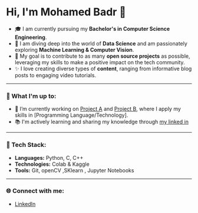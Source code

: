 # Hi, I'm Mohamed Badr 👋

- 🎓 I am currently pursuing my **Bachelor's in Computer Science Engineering**.
- 🌱 I am diving deep into the world of **Data Science** and am passionately exploring **Machine Learning & Computer Vision**.
- 🎯 My goal is to contribute to as many **open source projects** as possible, leveraging my skills to make a positive impact on the tech community.
- ✨ I love creating diverse types of **content**, ranging from informative blog posts to engaging video tutorials.
***
### 🚀 What I'm up to:

- 🔭 I’m currently working on [Project A](link-to-project-a) and [Project B](link-to-project-b), where I apply my skills in [Programming Language/Technology].
- 📚 I'm actively learning and sharing my knowledge through [my linked in](https://www.linkedin.com/in/mohamed-badr-301378248/)
***
### 🤖 Tech Stack:

- **Languages:** Python, C, C++
- **Technologies:** Colab & Kaggle 
- **Tools:** Git, openCV ,SKlearn , Jupyter Notebooks
***
### 🌐 Connect with me:

- [LinkedIn](https://www.linkedin.com/in/mohamed-badr-301378248/)
